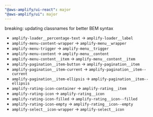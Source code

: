 ```yaml
---
"@aws-amplify/ui-react": major
"@aws-amplify/ui": major
---
```


breaking: updating classnames for better BEM syntax

* `amplify-loader__percentage-text` -> `amplify-loader__label`
* `amplify-menu-content-wrapper` -> `amplify-menu__wrapper`
* `amplify-menu-trigger` -> `amplify-menu__trigger`
* `amplify-menu-content` -> `amplify-menu__content`
* `amplify-menu-content__item` -> `amplify-menu__content__item`
* `amplify-pagination__item-button` -> `amplify-pagination__item`
* `amplify-pagination__item-current` -> `amplify-pagination__item--current`
* `amplify-pagination__item-ellipsis` -> `amplify-pagination__item--ellipsis`
* `amplify-rating-icon-container` -> `amplify-rating__item`
* `amplify-rating-icon` -> `amplify-rating__icon`
* `amplify-rating-icon-filled` -> `amplify-rating__icon--filled`
* `amplify-rating-icon-empty` -> `amplify-rating__icon--empty`
* `amplify-select__icon-wrapper` -> `amplify-select__icon`
